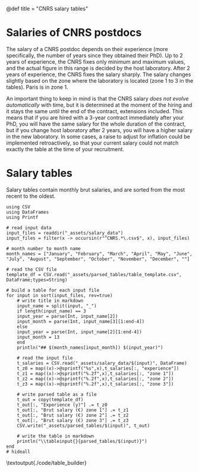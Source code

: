 
@def title = "CNRS salary tables"

# Salaries of CNRS postdocs
The salary of a CNRS postdoc depends on their experience (more specifically, the number of years since they obtained their PhD).
Up to 2 years of experience, the CNRS fixes only minimum and maximum values, and the actual figure in this range is decided by the host laboratory.
After 2 years of experience, the CNRS fixes the salary sharply.
The salary changes slightly based on the zone where the laboratory is located (zone 1 to 3 in the tables). 
Paris is in zone 1.

An important thing to keep in mind is that the CNRS salary _does not evolve automatically_ with time, but it is determined at the moment of the hiring and it stays the same until the end of the contract, extensions included.
This means that if you are hired with a 3-year contract immediately after your PhD, you will have the same salary for the whole duration of the contract, but if you change host laboratory after 2 years, you will have a higher salary in the new laboratory.
In some cases, a raise to adjust for inflation could be implemented retroactively, so that your current salary could not match exactly the table at the time of your recruitment.



# Salary tables

Salary tables contain monthly brut salaries, and are sorted from the most recent to the oldest.


```julia:./code/table_builder
using CSV
using DataFrames
using Printf

# read input data
input_files = readdir("_assets/salary_data")
input_files = filter(x -> occursin(r"^CNRS.*\.csv$", x), input_files)

# month number to month name
month_names = ["January", "February", "March", "April", "May", "June", "July", "August", "September", "October", "November", "December", ""]

# read the CSV file
template_df = CSV.read("_assets/parsed_tables/table_template.csv", DataFrame;types=String)

# build a table for each input file
for input in sort(input_files, rev=true)
    # write title in markdown
    input_name = split(input, "_")
    if length(input_name) == 3
	input_year = parse(Int, input_name[2])
	input_month = parse(Int, input_name[3][1:end-4])
    else
	input_year = parse(Int, input_name[2][1:end-4])
	input_month = 13
    end
    println("## $(month_names[input_month]) $(input_year)")

    # read the input file
    t_salaries = CSV.read("_assets/salary_data/$(input)", DataFrame)
    t_z0 = map((x)->@sprintf("%s",x),t_salaries[:, "experience"])
    t_z1 = map((x)->@sprintf("%.2f",x),t_salaries[:, "zone 1"])
    t_z2 = map((x)->@sprintf("%.2f",x),t_salaries[:, "zone 2"])
    t_z3 = map((x)->@sprintf("%.2f",x),t_salaries[:, "zone 3"])

    # write parsed table as a file
    t_out = copy(template_df)
    t_out[:, "Experience (y)"] .= t_z0
    t_out[:, "Brut salary (€) zone 1"] .= t_z1
    t_out[:, "Brut salary (€) zone 2"] .= t_z2
    t_out[:, "Brut salary (€) zone 3"] .= t_z3
    CSV.write("_assets/parsed_tables/$(input)", t_out)

    # write the table in markdown
    println("\\tableinput{}{parsed_tables/$(input)}")
end
# hideall
```

\textoutput{./code/table_builder}
